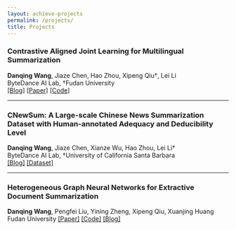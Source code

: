 ```yaml
---
layout: achieve-projects
permalink: /projects/
title: Projects
---
```


### Contrastive Aligned Joint Learning for Multilingual Summarization
**Danqing Wang**, Jiaze Chen, Hao Zhou, Xipeng Qiu†, Lei Li   
ByteDance AI Lab, †Fudan University  
<a href="/projects/CALMS/">[Blog]</a>
<a href="/projects/CALMS/">[Paper]</a>
<a href="https://github.com/dqwang122/CALMS">[Code]</a>

***

### CNewSum: A Large-scale Chinese News Summarization Dataset with Human-annotated Adequacy and Deducibility Level
**Danqing Wang**, Jiaze Chen, Xianze Wu, Hao Zhou, Lei Li†  
ByteDance AI Lab, †University of California Santa Barbara  
<a href="/projects/CNewSum/">[Blog]</a>
<a href="https://drive.google.com/drive/folders/1yNVrhRvG8DAB3FBjmnynI-v95lrsJNRP?usp=sharing">[Dataset]</a>

***

### Heterogeneous Graph Neural Networks for Extractive Document Summarization
**Danqing Wang**, Pengfei Liu, Yining Zheng, Xipeng Qiu, Xuanjing Huang  
Fudan University
<a href="https://arxiv.org/abs/2004.12393">[Paper]</a>
<a href="https://github.com/dqwang122/HeterSumGraph">[Code]</a>
<a href="/projects/CNewSum/">[Blog]</a>
